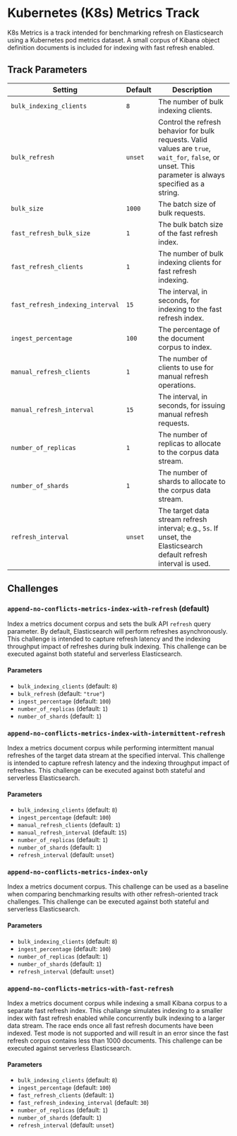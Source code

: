 # Kubernetes (K8s) Metrics Track
K8s Metrics is a track intended for benchmarking refresh on Elasticsearch using a Kubernetes pod metrics dataset. A small corpus of Kibana object definition documents is included for indexing with fast refresh enabled.

## Track Parameters

| Setting | Default | Description |
| --- | --- | --- |
| `bulk_indexing_clients` | `8` | The number of bulk indexing clients. |
| `bulk_refresh` | `unset` | Control the refresh behavior for bulk requests. Valid values are `true`, `wait_for`, `false`, or unset. This parameter is always specified as a string. |
| `bulk_size` | `1000` | The batch size of bulk requests. |
| `fast_refresh_bulk_size` | `1` | The bulk batch size of the fast refresh index. |
| `fast_refresh_clients` | `1` | The number of bulk indexing clients for fast refresh indexing. |
| `fast_refresh_indexing_interval` | `15` | The interval, in seconds, for indexing to the fast refresh index. |
| `ingest_percentage` | `100` | The percentage of the document corpus to index. |
| `manual_refresh_clients` | `1` | The number of clients to use for manual refresh operations. |
| `manual_refresh_interval` | `15` | The interval, in seconds, for issuing manual refresh requests. |
| `number_of_replicas` | `1` | The number of replicas to allocate to the corpus data stream. |
| `number_of_shards` | `1` | The number of shards to allocate to the corpus data stream. |
| `refresh_interval` | `unset` | The target data stream refresh interval; e.g., `5s`. If unset, the Elasticsearch default refresh interval is used. |

## Challenges

### `append-no-conflicts-metrics-index-with-refresh` (default)

Index a metrics document corpus and sets the bulk API `refresh` query parameter. By default, Elasticsearch will perform refreshes asynchronously. This challenge is intended to capture refresh latency and the indexing throughput impact of refreshes during bulk indexing. This challenge can be executed against both stateful and serverless Elasticsearch.

#### Parameters

* `bulk_indexing_clients` (default: `8`)
* `bulk_refresh` (default: `"true"`)
* `ingest_percentage` (default: `100`)
* `number_of_replicas` (default: `1`)
* `number_of_shards` (default: `1`)

### `append-no-conflicts-metrics-index-with-intermittent-refresh`

Index a metrics document corpus while performing intermittent manual refreshes of the target data stream at the specified interval. This challenge is intended to capture refresh latency and the indexing throughput impact of refreshes. This challenge can be executed against both stateful and serverless Elasticsearch.

#### Parameters

* `bulk_indexing_clients` (default: `8`)
* `ingest_percentage` (default: `100`)
* `manual_refresh_clients` (default: `1`)
* `manual_refresh_interval` (default: `15`)
* `number_of_replicas` (default: `1`)
* `number_of_shards` (default: `1`)
* `refresh_interval` (default: `unset`)

### `append-no-conflicts-metrics-index-only`

Index a metrics document corpus. This challenge can be used as a baseline when comparing benchmarking results with other refresh-oriented track challenges. This challenge can be executed against both stateful and serverless Elasticsearch.

#### Parameters

* `bulk_indexing_clients` (default: `8`)
* `ingest_percentage` (default: `100`)
* `number_of_replicas` (default: `1`)
* `number_of_shards` (default: `1`)
* `refresh_interval` (default: `unset`)

### `append-no-conflicts-metrics-with-fast-refresh`

Index a metrics document corpus while indexing a small Kibana corpus to a separate fast refresh index. This challange simulates indexing to a smaller index with fast refresh enabled while concurrently bulk indexing to a larger data stream. The race ends once all fast refresh documents have been indexed. Test mode is not supported and will result in an error since the fast refresh corpus contains less than 1000 documents. This challenge can be executed against serverless Elasticsearch.

#### Parameters

* `bulk_indexing_clients` (default: `8`)
* `ingest_percentage` (default: `100`)
* `fast_refresh_clients` (default: `1`)
* `fast_refresh_indexing_interval` (default: `30`)
* `number_of_replicas` (default: `1`)
* `number_of_shards` (default: `1`)
* `refresh_interval` (default: `unset`)
